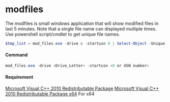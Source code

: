# modfiles

The modfiles is small windows application that will show modified files in last 5 minutes.
Note that a single file name can displayed multiple times.
Use powershell script/cmdlet to get unique file names.
``` powershell
$tmp_list = mod_files.exe -drive c -startusn 0 | Select-Object -Unique | ForEach-Object {[System.IO.FileInfo] $_}
```

#### Command
``` powershell
mod_files.exe -drive <Drive_Letter> -startusn <0 or USN number>
```

#### Requirement
[Microsoft Visual C++ 2010 Redistributable Package](https://www.microsoft.com/en-in/download/details.aspx?id=5555)
[Microsoft Visual C++ 2010 Redistributable Package x64](https://www.microsoft.com/en-in/download/details.aspx?id=13523) For x64

